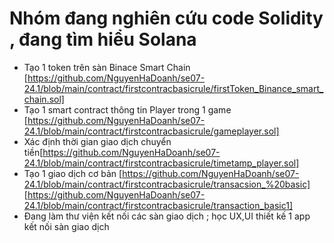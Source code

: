 # Nhóm đang nghiên cứu code Solidity  , đang tìm hiểu Solana
- Tạo 1 token trên sàn Binace Smart Chain [https://github.com/NguyenHaDoanh/se07-24.1/blob/main/contract/firstcontracbasicrule/firstToken_Binance_smart_chain.sol]
- Tạo 1 smart contract thông tin Player trong 1 game [https://github.com/NguyenHaDoanh/se07-24.1/blob/main/contract/firstcontracbasicrule/gameplayer.sol]
- Xác định thời gian giao dịch chuyển tiền[https://github.com/NguyenHaDoanh/se07-24.1/blob/main/contract/firstcontracbasicrule/timetamp_player.sol]
- Tạo 1 giao dịch cơ bản [https://github.com/NguyenHaDoanh/se07-24.1/blob/main/contract/firstcontracbasicrule/transacsion_%20basic]
[https://github.com/NguyenHaDoanh/se07-24.1/blob/main/contract/firstcontracbasicrule/transaction_basic1]
- Đang làm thư viện kết nối các sàn giao dịch ; học UX,UI thiết kế 1 app kết nối sàn giao dịch
